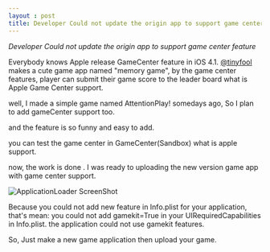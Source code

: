 ```yaml
---
layout : post
title: Developer Could not update the origin app to support game center
---
```


*Developer Could not update the origin app to support game center feature*

Everybody knows Apple release GameCenter feature in iOS 4.1.
[@tinyfool](http://twitter.com/tinyfool) makes a cute game app named "memory game", by the game center features, player 
can submit their game score to the leader board what is Apple Game Center support.

well, I made a simple game named AttentionPlay! somedays ago, So I plan to add gameCenter support too.

and the feature is so funny and easy to add.

you can test the game center in GameCenter(Sandbox) what is apple support.

now, the work is done . I was ready to uploading the new version game app with game center support.

![ApplicationLoader ScreenShot](http://flic.kr/p/8JpcGt)

Because you could not add new feature in Info.plist for your application, that's mean:
you could not add gamekit=True in your UIRequiredCapabilities in Info.plist. the application
could not use gamekit features.

So, Just make a new game application then upload your game.
